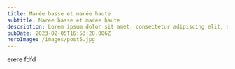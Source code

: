 ```yaml
---
title: Marée basse et marée haute
subtitle: Marée basse et marée haute
description: Lorem ipsum dolor sit amet, consectetur adipiscing elit, sed do eiusmod tempor incididunt
pubDate: 2023-02-05T16:53:28.006Z
heroImage: /images/post5.jpg
---
```

erere fdfd